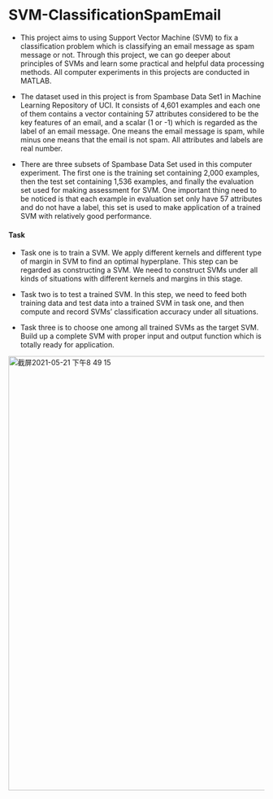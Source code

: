 # SVM-ClassificationSpamEmail

- This project aims to using Support Vector Machine (SVM) to fix a classification problem which is classifying an email message as spam message or not. Through this project, we can go deeper about principles of SVMs and learn some practical and helpful data processing methods. All computer experiments in this projects are conducted in MATLAB.

- The dataset used in this project is from Spambase Data Set1 in Machine Learning Repository of UCI. It consists of 4,601 examples and each one of them contains a vector containing 57 attributes considered to be the key features of an email, and a scalar (1 or -1) which is regarded as the label of an email message. One means the email message is spam, while minus one means that the email is not spam. All attributes and labels are real number.

- There are three subsets of Spambase Data Set used in this computer experiment. The first one is the training set containing 2,000 examples, then the test set containing 1,536 examples, and finally the evaluation set used for making assessment for SVM. One important thing need to be noticed is that each example in evaluation set only have 57 attributes and do not have a label, this set is used to make application of a trained SVM with relatively good performance.

#### Task

- Task one is to train a SVM. 
We apply different kernels and different type of margin in SVM to find an optimal hyperplane. This step can be regarded as constructing a SVM. We need to construct SVMs under all kinds of situations with different kernels and margins in this stage. 

- Task two is to test a trained SVM. In this step, we need to feed both training data and test data into a trained SVM in task one, and then compute and record SVMs’ classification accuracy under all situations. 

- Task three is to choose one among all trained SVMs as the target SVM. Build up a complete SVM with proper input and output function which is totally ready for application.

<img width="854" alt="截屏2021-05-21 下午8 49 15" src="https://user-images.githubusercontent.com/65494921/119139841-0eac1d00-ba76-11eb-8db3-19ba2b3a27be.png">


